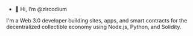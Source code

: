 - 👋 Hi, I’m @zircodium

I'm a Web 3.0 developer building sites, apps, and smart contracts for the decentralized collectible economy using Node.js, Python, and Solidity.

